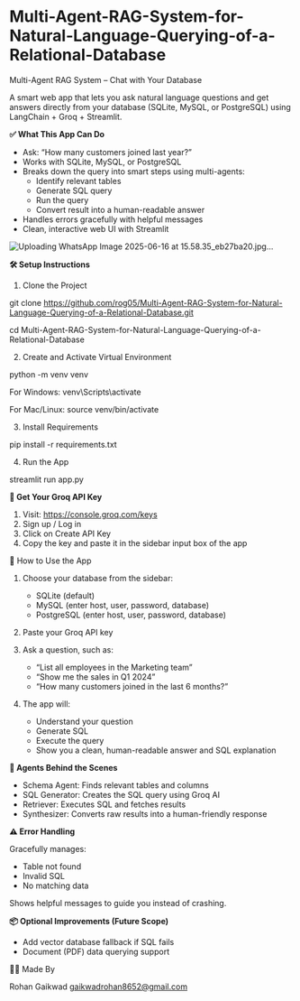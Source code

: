 # Multi-Agent-RAG-System-for-Natural-Language-Querying-of-a-Relational-Database


Multi-Agent RAG System – Chat with Your Database

A smart web app that lets you ask natural language questions and get answers directly from your database (SQLite, MySQL, or PostgreSQL) using LangChain + Groq + Streamlit.

**✅ What This App Can Do**

- Ask: “How many customers joined last year?”
- Works with SQLite, MySQL, or PostgreSQL
- Breaks down the query into smart steps using multi-agents:
  - Identify relevant tables
  - Generate SQL query
  - Run the query
  - Convert result into a human-readable answer
- Handles errors gracefully with helpful messages
- Clean, interactive web UI with Streamlit

![Uploading WhatsApp Image 2025-06-16 at 15.58.35_eb27ba20.jpg…]()


**🛠️ Setup Instructions**

1. Clone the Project

git clone https://github.com/rog05/Multi-Agent-RAG-System-for-Natural-Language-Querying-of-a-Relational-Database.git

cd Multi-Agent-RAG-System-for-Natural-Language-Querying-of-a-Relational-Database

2. Create and Activate Virtual Environment

python -m venv venv

For Windows:
venv\Scripts\activate

For Mac/Linux:
source venv/bin/activate

3. Install Requirements

pip install -r requirements.txt

4. Run the App

streamlit run app.py

**🔑 Get Your Groq API Key**

1. Visit: https://console.groq.com/keys
2. Sign up / Log in
3. Click on Create API Key
4. Copy the key and paste it in the sidebar input box of the app

💬 How to Use the App

1. Choose your database from the sidebar:
   - SQLite (default)
   - MySQL (enter host, user, password, database)
   - PostgreSQL (enter host, user, password, database)

2. Paste your Groq API key

3. Ask a question, such as:
   - “List all employees in the Marketing team”
   - “Show me the sales in Q1 2024”
   - “How many customers joined in the last 6 months?”

4. The app will:
   - Understand your question
   - Generate SQL
   - Execute the query
   - Show you a clean, human-readable answer and SQL explanation

**🧠 Agents Behind the Scenes**

- Schema Agent: Finds relevant tables and columns
- SQL Generator: Creates the SQL query using Groq AI
- Retriever: Executes SQL and fetches results
- Synthesizer: Converts raw results into a human-friendly response

**⚠️ Error Handling**

Gracefully manages:
- Table not found
- Invalid SQL
- No matching data

Shows helpful messages to guide you instead of crashing.

**📦 Optional Improvements (Future Scope)**

- Add vector database fallback if SQL fails
- Document (PDF) data querying support

👨‍💻 Made By

Rohan Gaikwad
gaikwadrohan8652@gmail.com
